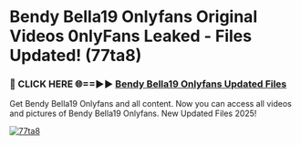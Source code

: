 # Bendy Bella19 Onlyfans Original Videos 0nlyFans Leaked - Files Updated! (77ta8)

<h3>🔴 CLICK HERE 🌐==►► <a href="https://tinyurl.com/ehrbuxhb" rel="nofollow">Bendy Bella19 Onlyfans Updated Files</a></h3>

Get Bendy Bella19 Onlyfans and all content. Now you can access all videos and pictures of Bendy Bella19 Onlyfans. New Updated Files 2025!

[![77ta8](https://i.imgur.com/lVYEuWS.gif)](https://tinyurl.com/ehrbuxhb)
